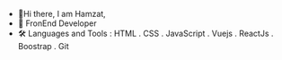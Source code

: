 - 👋Hi there, I am Hamzat,
- 👀 FronEnd Developer
- 🛠️ Languages and Tools :
HTML . CSS . JavaScript . Vuejs . ReactJs . Boostrap . Git
